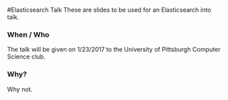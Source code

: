 #Elasticsearch Talk
These are slides to be used for an Elasticsearch into talk.

### When / Who
The talk will be given on 1/23/2017 to the University of Pittsburgh Computer Science club.

### Why?
Why not.
